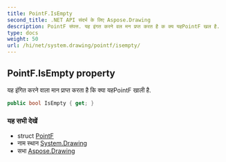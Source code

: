 ```yaml
---
title: PointF.IsEmpty
second_title: .NET API संदर्भ के लिए Aspose.Drawing
description: PointF संपत्त. यह इंगत करने वल मन प्रप्त करत है क क्य यहPointF खल है.
type: docs
weight: 50
url: /hi/net/system.drawing/pointf/isempty/
---
```

## PointF.IsEmpty property

यह इंगित करने वाला मान प्राप्त करता है कि क्या यहPointF खाली है.

```csharp
public bool IsEmpty { get; }
```

### यह सभी देखें

* struct [PointF](../)
* नाम स्थान [System.Drawing](../../pointf/)
* सभा [Aspose.Drawing](../../../)


